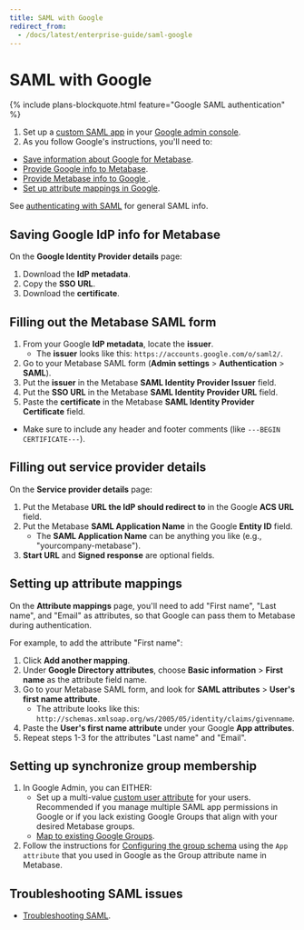 ```yaml
---
title: SAML with Google
redirect_from:
  - /docs/latest/enterprise-guide/saml-google
---
```


# SAML with Google

{% include plans-blockquote.html feature="Google SAML authentication" %}

1. Set up a [custom SAML app](https://support.google.com/a/answer/6087519) in your [Google admin console](https://admin.google.com).
2. As you follow Google's instructions, you'll need to:

- [Save information about Google for Metabase](#saving-google-idp-info-for-metabase).
- [Provide Google info to Metabase](#filling-out-the-metabase-saml-form).
- [Provide Metabase info to Google ](#filling-out-service-provider-details).
- [Set up attribute mappings in Google](#setting-up-attribute-mappings).

See [authenticating with SAML](./authenticating-with-saml.md) for general SAML info.

## Saving Google IdP info for Metabase

On the **Google Identity Provider details** page:

1. Download the **IdP metadata**.
2. Copy the **SSO URL**.
3. Download the **certificate**.

## Filling out the Metabase SAML form

1. From your Google **IdP metadata**, locate the **issuer**.
   - The **issuer** looks like this: `https://accounts.google.com/o/saml2/`.
2. Go to your Metabase SAML form (**Admin settings** > **Authentication** > **SAML**).
3. Put the **issuer** in the Metabase **SAML Identity Provider Issuer** field.
4. Put the **SSO URL** in the Metabase **SAML Identity Provider URL** field.
5. Paste the **certificate** in the Metabase **SAML Identity Provider Certificate** field.

- Make sure to include any header and footer comments (like `---BEGIN CERTIFICATE---`).

## Filling out service provider details

On the **Service provider details** page:

1. Put the Metabase **URL the IdP should redirect to** in the Google **ACS URL** field.
2. Put the Metabase **SAML Application Name** in the Google **Entity ID** field.
   - The **SAML Application Name** can be anything you like (e.g., "yourcompany-metabase").
3. **Start URL** and **Signed response** are optional fields.

## Setting up attribute mappings

On the **Attribute mappings** page, you'll need to add "First name", "Last name", and "Email" as attributes, so that Google can pass them to Metabase during authentication.

For example, to add the attribute "First name":

1. Click **Add another mapping**.
2. Under **Google Directory attributes**, choose **Basic information** > **First name** as the attribute field name.
3. Go to your Metabase SAML form, and look for **SAML attributes** > **User's first name attribute**.
   - The attribute looks like this: `http://schemas.xmlsoap.org/ws/2005/05/identity/claims/givenname`.
4. Paste the **User's first name attribute** under your Google **App attributes**.
5. Repeat steps 1-3 for the attributes "Last name" and "Email".

## Setting up synchronize group membership

1. In Google Admin, you can EITHER:
   - Set up a multi-value [custom user attribute](https://support.google.com/a/answer/6208725?hl=en#zippy=%2Cadd-a-new-custom-attribute) for your users. Recommended if you manage multiple SAML app permissions in Google or if you lack existing Google Groups that align with your desired Metabase groups.
   - [Map to existing Google Groups](https://support.google.com/a/answer/11143403?hl=en).
2. Follow the instructions for [Configuring the group schema](./authenticating-with-saml.md#configuring-the-group-schema-in-metabase) using the `App attribute` that you used in Google as the Group attribute name in Metabase.

## Troubleshooting SAML issues

- [Troubleshooting SAML](../troubleshooting-guide/saml.md).
